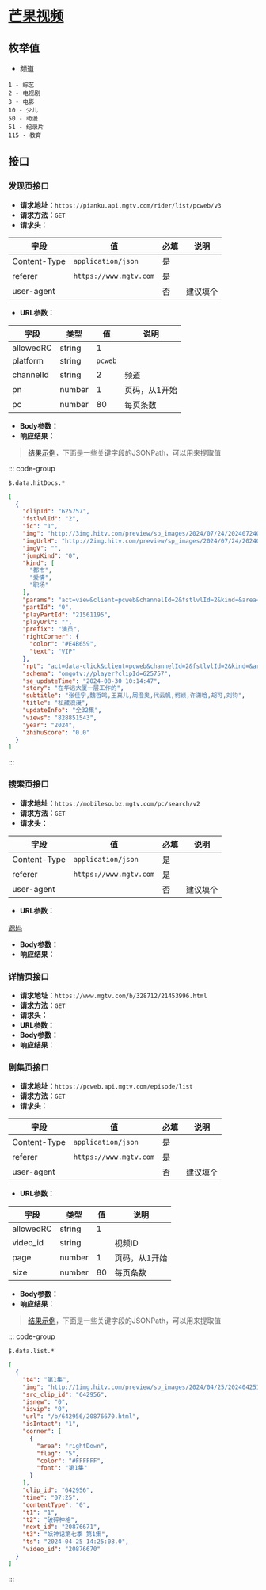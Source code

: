 <script setup>
import MGTV from '../../components/MGTV.vue'
</script>

# [芒果视频](https://www.mgtv.com/)

## 枚举值

- 频道

```
1 - 综艺
2 - 电视剧
3 - 电影
10 - 少儿
50 - 动漫
51 - 纪录片
115 - 教育
```

## 接口

### 发现页接口

- **请求地址：**`https://pianku.api.mgtv.com/rider/list/pcweb/v3`
- **请求方法：**`GET`
- **请求头：**

| 字段           | 值                  | 必填 | 说明   |
|--------------|--------------------|----|------|
| Content-Type | `application/json` | 是  |      |
| referer      | `https://www.mgtv.com` | 是  |      |
| user-agent   |                    | 否  | 建议填个 |

- **URL参数：**

| 字段                     | 类型     | 值  | 说明      |
|------------------------|--------|----|---------|
| allowedRC            | string | 1  |       |
| platform            | string | `pcweb`  |       |
| channelId            | string | 2  | 频道      |
| pn              | number | 1  | 页码，从1开始 |
| pc          | number | 80 | 每页条数    |

- **Body参数：**
- **响应结果：**

> [结果示例](https://github.com/misakafs/resource_hunter_docs/blob/main/datas/mgtv_query.json)，下面是一些关键字段的JSONPath，可以用来提取值

::: code-group

```text [列表]
$.data.hitDocs.*
```

```json [示例结果]
[
  {
    "clipId": "625757",
    "fstlvlId": "2",
    "ic": "1",
    "img": "http://3img.hitv.com/preview/sp_images/2024/07/24/202407240942425208429.jpg",
    "imgUrlH": "http://2img.hitv.com/preview/sp_images/2024/07/24/202407240942495885568.jpg",
    "imgV": "",
    "jumpKind": "0",
    "kind": [
      "都市",
      "爱情",
      "职场"
    ],
    "params": "act=view&client=pcweb&channelId=2&fstlvlId=2&kind=&area=&fitAge=&edition=&year=&musicStyle=&chargeInfo=&sort=c2&clipId=625757",
    "partId": "0",
    "playPartId": "21561195",
    "playUrl": "",
    "prefix": "演员",
    "rightCorner": {
      "color": "#E4B659",
      "text": "VIP"
    },
    "rpt": "act=data-click&client=pcweb&channelId=2&fstlvlId=2&kind=&area=&fitAge=&edition=&year=&musicStyle=&chargeInfo=&sort=c2&ic=1&id=625757&name=%E7%A7%81%E8%97%8F%E6%B5%AA%E6%BC%AB",
    "schema": "omgotv://player?clipId=625757",
    "se_updateTime": "2024-08-30 10:14:47",
    "story": "在华远大厦一层工作的",
    "subtitle": "张佳宁,魏哲鸣,王真儿,周澄奥,代云帆,柯颖,许潇晗,胡可,刘钧",
    "title": "私藏浪漫",
    "updateInfo": "全32集",
    "views": "828851543",
    "year": "2024",
    "zhihuScore": "0.0"
  }
]
```

:::

### 搜索页接口

- **请求地址：**`https://mobileso.bz.mgtv.com/pc/search/v2`
- **请求方法：**`GET`
- **请求头：**


| 字段           | 值                  | 必填 | 说明   |
|--------------|--------------------|----|------|
| Content-Type | `application/json` | 是  |      |
| referer      | `https://www.mgtv.com` | 是  |      |
| user-agent   |                    | 否  | 建议填个 |

- **URL参数：**

[源码](https://github.com/misakafs/resource_hunter_docs/blob/main/components/MGTV.vue)

<MGTV />

- **Body参数：**
- **响应结果：**



### 详情页接口

- **请求地址：**`https://www.mgtv.com/b/328712/21453996.html`
- **请求方法：**`GET`
- **请求头：**
- **URL参数：**
- **Body参数：**
- **响应结果：**

### 剧集页接口

- **请求地址：**`https://pcweb.api.mgtv.com/episode/list`
- **请求方法：**`GET`
- **请求头：**

| 字段           | 值                  | 必填 | 说明   |
|--------------|--------------------|----|------|
| Content-Type | `application/json` | 是  |      |
| referer      | `https://www.mgtv.com` | 是  |      |
| user-agent   |                    | 否  | 建议填个 |

- **URL参数：**

| 字段                     | 类型     | 值 | 说明      |
|------------------------|--------|---|---------|
| allowedRC            | string | 1 |         |
| video_id            | string |   | 视频ID    |
| page              | number | 1 | 页码，从1开始 |
| size          | number | 80 | 每页条数    |

- **Body参数：**
- **响应结果：**

> [结果示例](https://github.com/misakafs/resource_hunter_docs/blob/main/datas/mgtv_video.json)，下面是一些关键字段的JSONPath，可以用来提取值

::: code-group

```text [列表]
$.data.list.*
```

```json [示例结果]
[
  {
    "t4": "第1集",
    "img": "http://1img.hitv.com/preview/sp_images/2024/04/25/202404251551464649476.jpg_220x125.jpg",
    "src_clip_id": "642956",
    "isnew": "0",
    "isvip": "0",
    "url": "/b/642956/20876670.html",
    "isIntact": "1",
    "corner": [
      {
        "area": "rightDown",
        "flag": "5",
        "color": "#FFFFFF",
        "font": "第1集"
      }
    ],
    "clip_id": "642956",
    "time": "07:25",
    "contentType": "0",
    "t1": "1",
    "t2": "破碎神格",
    "next_id": "20876671",
    "t3": "妖神记第七季 第1集",
    "ts": "2024-04-25 14:25:08.0",
    "video_id": "20876670"
  }
]
```

:::